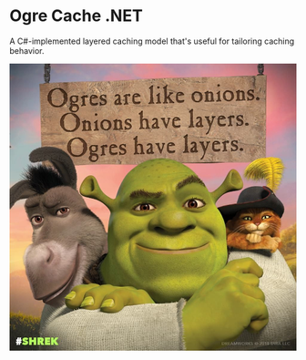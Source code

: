 # Ogre Cache .NET
A C#-implemented layered caching model that's useful for tailoring caching behavior.

<p align="center">
    <img src=".readme/img/ogres-are-like-onions.jpg" alt="Ogres are like onions... And caches.">
</p>
